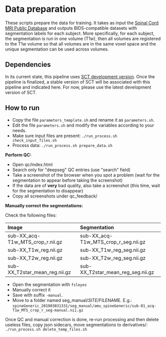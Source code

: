 # Data preparation

These scripts prepare the data for training. It takes as input the [Spinal Cord MRI Public Database](https://osf.io/76jkx/) and outputs BIDS-compatible datasets with segmentation labels for each subject. More specifically, for each subject, the segmentation is run in one volume (T1w), then all volumes are registered to the T1w volume so that all volumes are in the same voxel space and the unique segmentation can be used across volumes.

## Dependencies

In its current state, this pipeline uses [SCT development version](https://github.com/neuropoly/spinalcordtoolbox#install-from-github-development). Once the pipeline is finalized, a stable version of SCT will be associated with this pipeline and indicated here. For now, please use the latest development version of SCT.

## How to run

- Copy the file `parameters_template.sh` and rename it as `parameters.sh`.
- Edit the file `parameters.sh` and modify the variables according to your needs.
- Make sure input files are present: `./run_process.sh check_input_files.sh`
- Process data: `./run_process.sh prepare_data.sh`

**Perform QC:**
- Open qc/index.html
- Search only for "deepseg" QC entries (use "search" field)
- Take a screenshot of the browser when you spot a problem (wait for the segmentation to appear before taking the screenshot)
- If the data are of **very** bad quality, also take a screenshot (this time, wait for the segmentation to disappear)
- Copy all screenshots under qc_feedback/

**Manually correct the segmentations:**

Check the following files:

| Image  | Segmentation  |
|:---|:---|
| sub-XX_acq-T1w_MTS_crop_r.nii.gz | sub-XX_acq-T1w_MTS_crop_r_seg.nii.gz|
| sub-XX_T1w_reg.nii.gz | sub-XX_T1w_reg_seg.nii.gz |
| sub-XX_T2w_reg.nii.gz | sub-XX_T2w_reg_seg.nii.gz |
| sub-XX_T2star_mean_reg.nii.gz | sub-XX_T2star_mean_reg_seg.nii.gz |

- Open the segmentation with `fsleyes`
- Manually correct it
- Save with suffix `-manual`.
- Move to a folder named seg_manual/$SITE/$FILENAME. E.g.: `spineGeneric_201903031331/seg_manual/amu_spineGeneric/sub-01_acq-T1w_MTS_crop_r_seg-manual.nii.gz`

Once QC and manual correction is done, re-run processing and then delete useless files, copy json sidecars, move segmentations to derivatives/: `./run_process.sh delete_temp_files.sh`
